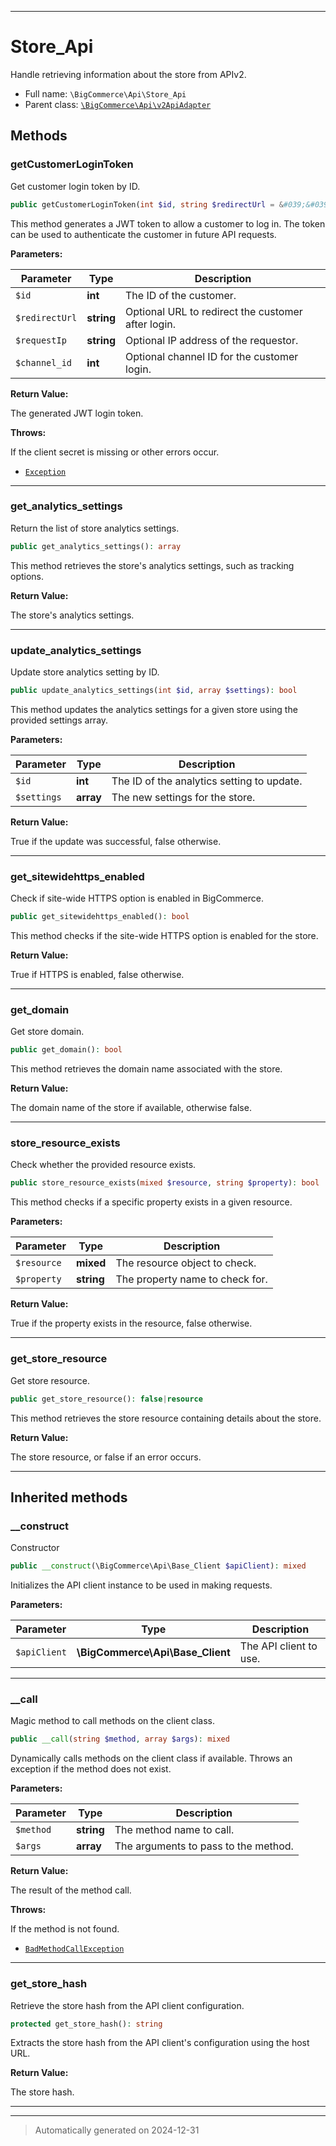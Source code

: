 ***

# Store_Api

Handle retrieving information about the store from APIv2.



* Full name: `\BigCommerce\Api\Store_Api`
* Parent class: [`\BigCommerce\Api\v2ApiAdapter`](./classes/BigCommerce/Api/v2ApiAdapter.md)




## Methods


### getCustomerLoginToken

Get customer login token by ID.

```php
public getCustomerLoginToken(int $id, string $redirectUrl = &#039;&#039;, string $requestIp = &#039;&#039;, int $channel_id): string
```

This method generates a JWT token to allow a customer to log in. The token can
be used to authenticate the customer in future API requests.






**Parameters:**

| Parameter | Type | Description |
|-----------|------|-------------|
| `$id` | **int** | The ID of the customer. |
| `$redirectUrl` | **string** | Optional URL to redirect the customer after login. |
| `$requestIp` | **string** | Optional IP address of the requestor. |
| `$channel_id` | **int** | Optional channel ID for the customer login. |


**Return Value:**

The generated JWT login token.



**Throws:**
<p>If the client secret is missing or other errors occur.</p>

- [`Exception`](./classes/Exception.md)



***

### get_analytics_settings

Return the list of store analytics settings.

```php
public get_analytics_settings(): array
```

This method retrieves the store's analytics settings, such as tracking options.







**Return Value:**

The store's analytics settings.




***

### update_analytics_settings

Update store analytics setting by ID.

```php
public update_analytics_settings(int $id, array $settings): bool
```

This method updates the analytics settings for a given store using the provided
settings array.






**Parameters:**

| Parameter | Type | Description |
|-----------|------|-------------|
| `$id` | **int** | The ID of the analytics setting to update. |
| `$settings` | **array** | The new settings for the store. |


**Return Value:**

True if the update was successful, false otherwise.




***

### get_sitewidehttps_enabled

Check if site-wide HTTPS option is enabled in BigCommerce.

```php
public get_sitewidehttps_enabled(): bool
```

This method checks if the site-wide HTTPS option is enabled for the store.







**Return Value:**

True if HTTPS is enabled, false otherwise.




***

### get_domain

Get store domain.

```php
public get_domain(): bool
```

This method retrieves the domain name associated with the store.







**Return Value:**

The domain name of the store if available, otherwise false.




***

### store_resource_exists

Check whether the provided resource exists.

```php
public store_resource_exists(mixed $resource, string $property): bool
```

This method checks if a specific property exists in a given resource.






**Parameters:**

| Parameter | Type | Description |
|-----------|------|-------------|
| `$resource` | **mixed** | The resource object to check. |
| `$property` | **string** | The property name to check for. |


**Return Value:**

True if the property exists in the resource, false otherwise.




***

### get_store_resource

Get store resource.

```php
public get_store_resource(): false|resource
```

This method retrieves the store resource containing details about the store.







**Return Value:**

The store resource, or false if an error occurs.




***


## Inherited methods


### __construct

Constructor

```php
public __construct(\BigCommerce\Api\Base_Client $apiClient): mixed
```

Initializes the API client instance to be used in making requests.






**Parameters:**

| Parameter | Type | Description |
|-----------|------|-------------|
| `$apiClient` | **\BigCommerce\Api\Base_Client** | The API client to use. |





***

### __call

Magic method to call methods on the client class.

```php
public __call(string $method, array $args): mixed
```

Dynamically calls methods on the client class if available. Throws an exception if the method does not exist.






**Parameters:**

| Parameter | Type | Description |
|-----------|------|-------------|
| `$method` | **string** | The method name to call. |
| `$args` | **array** | The arguments to pass to the method. |


**Return Value:**

The result of the method call.



**Throws:**
<p>If the method is not found.</p>

- [`BadMethodCallException`](./classes/BadMethodCallException.md)



***

### get_store_hash

Retrieve the store hash from the API client configuration.

```php
protected get_store_hash(): string
```

Extracts the store hash from the API client's configuration using the host URL.







**Return Value:**

The store hash.




***


***
> Automatically generated on 2024-12-31
